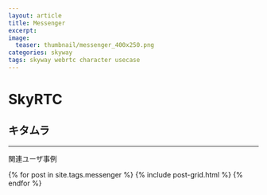```yaml
---
layout: article
title: Messenger
excerpt: 
image:
  teaser: thumbnail/messenger_400x250.png
categories: skyway
tags: skyway webrtc character usecase
---
```


# SkyRTC

## キタムラ

<hr>

関連ユーザ事例

<div class="tiles">
{% for post in site.tags.messenger %}
  {% include post-grid.html %}
{% endfor %}
</div><!-- /.tiles -->

